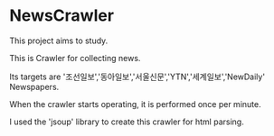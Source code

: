 # NewsCrawler

This project aims to study.

This is Crawler for collecting news.

Its targets are '조선일보','동아일보','서울신문','YTN','세계일보','NewDaily' Newspapers.

When the crawler starts operating, it is performed once per minute.

I used the 'jsoup' library to create this crawler for html parsing.

